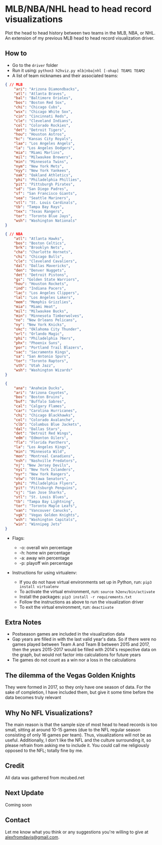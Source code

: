 # MLB/NBA/NHL head to head record visualizations  
  
Plot the head to head history between two teams in the MLB, NBA, or NHL. An extension of my previous MLB head to head record visualization driver.  
  
## How to  
  
* Go to the ```driver``` folder  
* Run it using: ```python3 h2hviz.py mlb|nba|nhl [-ohap] TEAM1 TEAM2```  
* A list of team nicknames and their associated teams:  
  
```json
{ // MLB
	"ari": "Arizona Diamondbacks",
	"atl": "Atlanta Braves",
	"bal": "Baltimore Orioles",
	"bos": "Boston Red Sox",
	"chi": "Chicago Cubs",
	"wsx": "Chicago White Sox",
	"cin": "Cincinnati Reds",
	"cle": "Cleveland Indians",
	"col": "Colorado Rockies",
	"det": "Detroit Tigers",
	"hou": "Houston Astros",
	"kc": "Kansas City Royals",
	"laa": "Los Angeles Angels",
	"la": "Los Angeles Dodgers",
	"mia": "Miami Marlins",
	"mil": "Milwaukee Brewers",
	"min": "Minnesota Twins",
	"nym": "New York Mets",
	"nyy": "New York Yankees",
	"oak": "Oakland Athletics",
	"phi": "Philadelphia Phillies",
	"pit": "Pittsburgh Pirates",
	"sd": "San Diego Padres",
	"sf": "San Francisco Giants",
	"sea": "Seattle Mariners",
	"stl": "St. Louis Cardinals",
	"tb": "Tampa Bay Rays",
	"tex": "Texas Rangers",
	"tor": "Toronto Blue Jays",
	"wsh": "Washington Nationals"
}
```
  
```json
{ // NBA
	"atl": "Atlanta Hawks",
	"bos": "Boston Celtics",
	"brk": "Brooklyn Nets",
	"cha": "Charlotte Hornets",
	"chi": "Chicago Bulls",
	"cle": "Cleveland Cavaliers",
	"dal": "Dallas Mavericks",
	"den": "Denver Nuggets",
	"det": "Detroit Pistons",
	"gs": "Golden State Warriors",
	"hou": "Houston Rockets",
	"ind": "Indiana Pacers",
	"lac": "Los Angeles Clippers",
	"lal": "Los Angeles Lakers",
	"mem": "Memphis Grizzlies",
	"mia": "Miami Heat",
	"mil": "Milwaukee Bucks",
	"min": "Minnesota Timberwolves",
	"no": "New Orleans Pelicans",
	"ny": "New York Knicks",
	"okc": "Oklahoma City Thunder",
	"orl": "Orlando Magic",
	"phi": "Philadelphia 76ers",
	"phx": "Phoenix Suns",
	"por": "Portland Trail Blazers",
	"sac": "Sacramento Kings",
	"sa": "San Antonio Spurs",
	"tor": "Toronto Raptors",
	"uth": "Utah Jazz",
	"wsh": "Washington Wizards"
}
```
  
```json
{
	"ana": "Anaheim Ducks",
	"ari": "Arizona Coyotes",
	"bos": "Boston Bruins",
	"buf": "Buffalo Sabres",
	"cal": "Calgary Flames",
	"car": "Carolina Hurricanes",
	"chi": "Chicago Blackhawks",
	"col": "Colorado Avalanche",
	"clb": "Columbus Blue Jackets",
	"dal": "Dallas Stars",
	"det": "Detroit Red Wings",
	"edm": "Edmonton Oilers",
	"fla": "Florida Panthers",
	"la": "Los Angeles Kings",
	"min": "Minnesota Wild",
	"mon": "Montreal Canadiens",
	"nsh": "Nashville Predators",
	"nj": "New Jersey Devils",
	"nyi": "New York Islanders",
	"nyr": "New York Rangers",
	"otw": "Ottawa Senators",
	"phi": "Philadelphia Flyers",
	"pit": "Pittsburgh Penguins",
	"sj": "San Jose Sharks",
	"stl": "St. Louis Blues",
	"tb": "Tampa Bay Lightning",
	"tor": "Toronto Maple Leafs",
	"van": "Vancouver Canucks",
	"vgk": "Vegas Golden Knights",
	"wsh": "Washington Capitals",
	"win": "Winnipeg Jets"
}
```
  
* Flags:  
	* -o: overall win percentage  
	* -h: home win percentage  
	* -a: away win percentage  
	* -p: playoff win percentage  

* Instructions for using virtualenv:  
	* If you do not have virtual environments set up in Python, run: ```pip3 install virtualenv```  
	* To activate the virtual environment, run: ```source h2env/bin/activate```  
	* Install the packages: ```pip3 install -r requirements.txt```  
	* Follow the instructions as above to run the visualization driver  
	* To exit the virtual environment, run: ```deactivate```  
    
## Extra Notes  
  
* Postseason games are included in the visualization data  
* Gap years are filled in with the last valid year's data. So if there were no games played between Team A and Team B between 2015 and 2017, then the years 2015-2017 would be filled with 2014's respective data on the graph, but would not factor into calculations for future years  
* Tie games do not count as a win nor a loss in the calculations  
  
## The dilemma of the Vegas Golden Knights  
They were formed in 2017, so they only have one season of data. For the sake of completion, I have included them, but give it some time before the data becomes truly relevant  
  
## Why No NFL Visualizations?  
   
The main reason is that the sample size of most head to head records is too small, sitting at around 10-15 games (due to the NFL regular season consisting of only 16 games per team). Thus, visualizations will not be as useful. Additionally, I don't like the NFL and the culture surrounding it, so please refrain from asking me to include it. You could call me religiously opposed to the NFL; totally fine by me.  
  
## Credit  
  
All data was gathered from mcubed.net  
  
## Next Update  
  
Coming soon  
  
## Contact  
  
Let me know what you think or any suggestions you're willing to give at alexfromdavis@gmail.com.